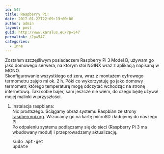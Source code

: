 ```yaml
---
id: 547
title: Raspberry Pi!
date: 2017-01-22T22:09:13+00:00
author: admin
layout: post
guid: http://www.karalus.eu/?p=547
permalink: /?p=547
categories:
  - Inne
---
```

Zostałem szczęśliwym posiadaczem Raspberry Pi 3 Model B, używam go jako domowego serwera, na którym stoi NGINX wraz z aplikacją napisaną w MONO.  
Skonfigurowanie wszystkiego od zera, wraz z montażem cyfrowego termometru zajęło mi ok. 2 h. Póki co wykorzystuję go jako domowy termometr, którego temperaturę mogę odczytać wchodząc na stronę internetową. Taki sobie bajer, sam jeszcze nie wiem, do czego będę używał mojej malinki w przyszłości.

  1. Instalacja raspbiana:  
    Nic prostszego. Ściągamy obraz systemu Raspbian ze strony <a href="https://www.raspberrypi.org/downloads/raspbian/" target="_blank">raspberrypi.org</a>. Wrzucamy go na kartę microSD i ładujemy do naszego PI.  
    Po odpaleniu systemu podłączamy się do sieci (Raspberry Pi 3 ma wbudowany moduł) i przeprowadzamy aktualizację.</p> <pre class="brush: bash; title: ; notranslate" title="">sudo apt-get update
</pre>